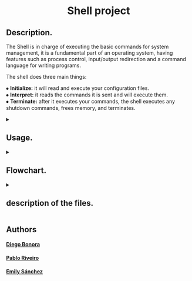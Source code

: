 <h1 align = "center"> Shell project </h1>

<h2>Description.</h2>

<p>The Shell is in charge of executing the basic commands for system management, it is a fundamental part of an operating system, having features such as process control, input/output redirection and a command language for writing programs.<br>

The shell does three main things:<br>

⦁ <b>Initialize:</b> it will read and execute your configuration files.<br>
⦁ <b>Interpret:</b> it reads the commands it is sent and will execute them.<br>
⦁ <b>Terminate:</b> after it executes your commands, the shell executes any shutdown commands, frees memory, and terminates.</p>

<details>
 <summary><h2>Usage.</h2></summary>

<h3>Interactive use:</h3>

<p>Occurs when the user enters commands directly into the shell as they are executed, thus allowing interaction with the operating system. In this way, the shell prints the command output on the screen and then waits for the user to enter another command.
</p>

<pre>
 $ ./hsh
($) /bin/ls
hsh main.c shell.c
($)
($) exit
$
</pre>

<h3>Non-interactive use:</h3>

<p>This is when the user sends a command file to the Shell that will be executed automatically without having to enter commands manually. In this way the command output can be redirected to a file or to another program for further processing.
</p>
<pre>
$ echo "/bin/ls" | ./hsh
hsh main.c shell.c test_ls_2
$
$ cat test_ls_2
/bin/ls
/bin/ls
$
$ cat test_ls_2 | ./hsh
hsh main.c shell.c test_ls_2
hsh main.c shell.c test_ls_2
$
</pre>
<h2>Basic commands</h2>
<table>
  <tr>
<td>Comands</td>
<td>Description</td>
</tr>
  <tr>
    <td>ls</td>
    <td>Lists the contents of a directory. If used without arguments, lists the contents of the current directory.</td>
  </tr>
  <tr>
    <td>CTRL+D</td>
    <td>Method to exit the shell through the keyboard.</td>
  </tr>
  <tr>
    <td>env</td>
    <td>Run a program in a modified environment.</td>
  </tr>
  <td>man</td>
  <td>Gives information about commands or programs.</td>
  </tr>
  <tr>
  <td>exit</td>
  <td>closes the current shell.</td>
  </tr>
  </table>

<h2>compilation</h2>
  <pre>
gcc -Wall -Werror -Wextra -pedantic -std=gnu89 *.c -o hsh
</pre>
</details>
 <details>
 <summary><h2>Flowchart.</h2></summary>
  
  ![Shell ](https://user-images.githubusercontent.com/124268926/235258205-f7d65531-8ad7-4e9e-a058-033616c93a5e.jpg)
</details>
  <details>
 <summary><h2>description of the files.</h2></summary>
  
  1.  [ _shell.c ](#_shell.c)
  
  2.  [_execute.c](#_execute.c)
  
  3.  [main.h](#main.h)
  
  4.  [_token_separator.c](#_token_separator.c)
  
  5.  [_list_to_array.c](#_list_to_array.c)
  
  6.  [_path_finder.c ](#_path_finder.c)
  
  7.  [_stat_checker.c ](#_stat_checker.c)
  
  8.  [add_node_end.c](#add_node_end.c)
  
  9.  [free_list.c](#free_list.c)
  
  10. [_env.c ](#_env.c)
  
  <a name="_shell.c"></a>
  <h2><a href="https://github.com/Diego-Bonora/holbertonschool-simple_shell/blob/master/_shell.c"target="_blank">_shell.c</a></h2>
  
 The first function contains a command interpreter that selects the input, tokenizes it, looks for the matching executable and executes it with the matching commands. Finally, the second function reads the user input and stores it in a character string. It will also check if the input is the command "exit", and if so, it exits the program as an error, freeing memory as well.
 <pre>
 Prototype: int main(__attribute__((unused)) int argc, char *argv[])
 </pre>
 <pre>
 Prototype: char *Read_line(ssize_t *_exit_)
 </pre>
  ---
  <a name="_execute.c"></a>
  <h2><a href="https://github.com/Diego-Bonora/holbertonschool-simple_shell/blob/master/_execute.c"target="_blank">_execute.c</a></h2>
  
creates a child process using 'fork()' and uses the execv system call to execute an external program within that process.  It waits for the command to execute successfully in that process and returns to the parent process where it resumes shell execution. If the process could not open correctly or execution was not possible, it issues error messages.

 <pre>
 Prototype: int _EXE_Cute(char **args)" 
 </pre>
  ---
  <a name="main.h"></a>
  <h2><a href="https://github.com/Diego-Bonora/holbertonschool-simple_shell/blob/master/main.h"target="_blank">main.h</a></h2>
  
  this file contains the functions to be used for the shell project
  
  ---
  <a name="_token_separator.c"></a>
  <h2><a href="https://github.com/Diego-Bonora/holbertonschool-simple_shell/blob/master/_token_separator.c"target="_blank">_token_separator</a></h2>
  receives a string and a delimiter and returns a linked list with the contents of the tokenized string.
  
   <pre>
 Prototype: token_t *tokenicer(char *line, char *delimit)
 </pre>
  ---
  <a name="_list_to_array.c"></a>
  <h2><a href="https://github.com/Diego-Bonora/holbertonschool-simple_shell/blob/master/_list_to_array.c"target="_blank">_list_to_array.c</a></h2>
 receives a linked list and returns the data from its token field in an array of strings
 
  <pre>
 Prototype: char **_list_to_array(token_t *head)
 </pre>
  ---
  <a name="_path_finder.c"></a>
  <h2><a href="https://github.com/Diego-Bonora/holbertonschool-simple_shell/blob/master/_path_finder.c"target="_blank">_path_finder.c </a></h2>
  receives a string with the reference of which environment variable should be isolated from the external variable environ and returns a string with the values contained in that variable. Punctually we use it to extract the value of the PATH variable from environ.
  
   <pre>
 Prototype: token_t *_getenv(char *str)
 </pre>
  ---
  <a name="_stat_checker.c"></a>
  <h2><a href="https://github.com/Diego-Bonora/holbertonschool-simple_shell/blob/master/_stat_checker.c"target="_blank">_stat_checker</a></h2>
in the first function calls the stat system that checks if the command entered by the user exists and has the permissions to execute in the specified path.  Also, in this file is the second function that we use as our version of "strcat", we decided to implement it since the original function allocates memory and we considered it more convenient not to do so in this case to avoid later mummy errors.

 <pre>
 Prototype: token_t *_stat_checker(token_t *head, token_t *path)
 </pre>
  <pre>
 Prototype: char *_concat(char *str, char *add)
 </pre>
  
  ---
  <a name="add_node_end.c"></a>
  <h2><a href="https://github.com/Diego-Bonora/holbertonschool-simple_shell/blob/master/add_node_end.c"target="_blank">add_node_end.c</a></h2>
  takes a string and places it as a new value in a linked list.
  
   <pre>
 Prototype: token_t *add_node_end(token_t **head, const char *str)
 </pre>
  ---
  <a name="free_list.c"></a>
  <h2><a href="https://github.com/Diego-Bonora/holbertonschool-simple_shell/blob/master/free_list.c"target="_blank">free_list.c</a></h2>
  function that takes a linked list and frees the memory lodged in each of its registers.
 <pre>
 Prototype: void free_list(token_t *head)
 </pre>
  ---
  <a name="_env.c"></a>
  <h2><a href="https://github.com/Diego-Bonora/holbertonschool-simple_shell/blob/master/_env.c"target="_blank">_env.c</a></h2>
  function which, like the env function, prints the contents of the system environment variables, i.e. the contents of the external variable.
  
  <pre>
 Prototype: void _env(void)
 </pre>
  ---
  </details>
  
  <h2>Authors</h2>
  <h4><a href="https://github.com/Diego-Bonora"target="_blank">Diego Bonora</a></h4>
  <h4><a href="https://github.com/TheWhiteMachine"target="_blank">Pablo Riveiro</a></h4>
  <h4><a href="https://github.com/20Emi"target="_blank">Emily Sánchez</a></h4>
